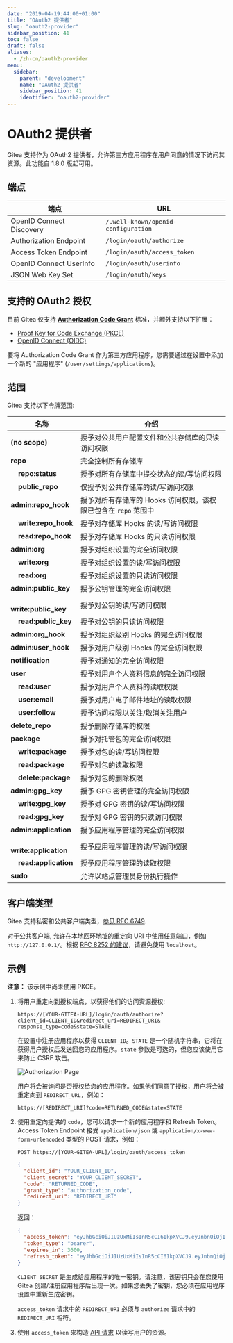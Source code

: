 ```yaml
---
date: "2019-04-19:44:00+01:00"
title: "OAuth2 提供者"
slug: "oauth2-provider"
sidebar_position: 41
toc: false
draft: false
aliases:
  - /zh-cn/oauth2-provider
menu:
  sidebar:
    parent: "development"
    name: "OAuth2 提供者"
    sidebar_position: 41
    identifier: "oauth2-provider"
---
```


# OAuth2 提供者

Gitea 支持作为 OAuth2 提供者，允许第三方应用程序在用户同意的情况下访问其资源。此功能自 1.8.0 版起可用。

## 端点

| 端点                     | URL                                 |
| ------------------------ | ----------------------------------- |
| OpenID Connect Discovery | `/.well-known/openid-configuration` |
| Authorization Endpoint   | `/login/oauth/authorize`            |
| Access Token Endpoint    | `/login/oauth/access_token`         |
| OpenID Connect UserInfo  | `/login/oauth/userinfo`             |
| JSON Web Key Set         | `/login/oauth/keys`                 |

## 支持的 OAuth2 授权

目前 Gitea 仅支持 [**Authorization Code Grant**](https://tools.ietf.org/html/rfc6749#section-1.3.1) 标准，并额外支持以下扩展：

- [Proof Key for Code Exchange (PKCE)](https://tools.ietf.org/html/rfc7636)
- [OpenID Connect (OIDC)](https://openid.net/specs/openid-connect-core-1_0.html#CodeFlowAuth)

要将 Authorization Code Grant 作为第三方应用程序，您需要通过在设置中添加一个新的 "应用程序" (`/user/settings/applications`)。

## 范围

Gitea 支持以下令牌范围:

| 名称 | 介绍 |
| ---- | ----------- |
| **(no scope)** | 授予对公共用户配置文件和公共存储库的只读访问权限 |
| **repo** | 完全控制所有存储库 |
| &nbsp;&nbsp;&nbsp; **repo:status** | 授予对所有存储库中提交状态的读/写访问权限 |
| &nbsp;&nbsp;&nbsp; **public_repo** | 仅授予对公共存储库的读/写访问权限 |
| **admin:repo_hook** | 授予对所有存储库的 Hooks 访问权限，该权限已包含在 `repo` 范围中 |
| &nbsp;&nbsp;&nbsp; **write:repo_hook** | 授予对存储库 Hooks 的读/写访问权限 |
| &nbsp;&nbsp;&nbsp; **read:repo_hook** | 授予对存储库 Hooks 的只读访问权限 |
| **admin:org** | 授予对组织设置的完全访问权限 |
| &nbsp;&nbsp;&nbsp; **write:org** | 授予对组织设置的读/写访问权限 |
| &nbsp;&nbsp;&nbsp; **read:org** | 授予对组织设置的只读访问权限 |
| **admin:public_key** | 授予公钥管理的完全访问权限 |
| &nbsp;&nbsp;&nbsp; **write:public_key** | 授予对公钥的读/写访问权限 |
| &nbsp;&nbsp;&nbsp; **read:public_key** | 授予对公钥的只读访问权限 |
| **admin:org_hook** | 授予对组织级别 Hooks 的完全访问权限 |
| **admin:user_hook** | 授予对用户级别 Hooks 的完全访问权限 |
| **notification** | 授予对通知的完全访问权限 |
| **user** | 授予对用户个人资料信息的完全访问权限 |
| &nbsp;&nbsp;&nbsp; **read:user** | 授予对用户个人资料的读取权限 |
| &nbsp;&nbsp;&nbsp; **user:email** | 授予对用户电子邮件地址的读取权限 |
| &nbsp;&nbsp;&nbsp; **user:follow** | 授予访问权限以关注/取消关注用户 |
| **delete_repo** | 授予删除存储库的权限 |
| **package** | 授予对托管包的完全访问权限 |
| &nbsp;&nbsp;&nbsp; **write:package** | 授予对包的读/写访问权限 |
| &nbsp;&nbsp;&nbsp; **read:package** | 授予对包的读取权限 |
| &nbsp;&nbsp;&nbsp; **delete:package** | 授予对包的删除权限 |
| **admin:gpg_key** | 授予 GPG 密钥管理的完全访问权限 |
| &nbsp;&nbsp;&nbsp; **write:gpg_key** | 授予对 GPG 密钥的读/写访问权限 |
| &nbsp;&nbsp;&nbsp; **read:gpg_key** | 授予对 GPG 密钥的只读访问权限 |
| **admin:application** | 授予应用程序管理的完全访问权限 |
| &nbsp;&nbsp;&nbsp; **write:application** | 授予应用程序管理的读/写访问权限 |
| &nbsp;&nbsp;&nbsp; **read:application** | 授予应用程序管理的读取权限 |
| **sudo** | 允许以站点管理员身份执行操作 |

## 客户端类型

Gitea 支持私密和公共客户端类型，[参见 RFC 6749](https://datatracker.ietf.org/doc/html/rfc6749#section-2.1).

对于公共客户端, 允许在本地回环地址的重定向 URI 中使用任意端口，例如 `http://127.0.0.1/`。根据 [RFC 8252 的建议](https://datatracker.ietf.org/doc/html/rfc8252#section-8.3)，请避免使用 `localhost`。

## 示例

**注意：** 该示例中尚未使用 PKCE。

1. 将用户重定向到授权端点，以获得他们的访问资源授权:

   ```curl
   https://[YOUR-GITEA-URL]/login/oauth/authorize?client_id=CLIENT_ID&redirect_uri=REDIRECT_URI& response_type=code&state=STATE
   ```

   在设置中注册应用程序以获得 `CLIENT_ID`。`STATE` 是一个随机字符串，它将在获得用户授权后发送回您的应用程序。`state` 参数是可选的，但您应该使用它来防止 CSRF 攻击。

   ![Authorization Page](/authorize.png)

   用户将会被询问是否授权给您的应用程序。如果他们同意了授权，用户将会被重定向到 `REDIRECT_URL`，例如：

   ```curl
   https://[REDIRECT_URI]?code=RETURNED_CODE&state=STATE
   ```

2. 使用重定向提供的 `code`，您可以请求一个新的应用程序和 Refresh Token。Access Token Endpoint 接受 `application/json` 或 `application/x-www-form-urlencoded` 类型的 POST 请求，例如：

   ```curl
   POST https://[YOUR-GITEA-URL]/login/oauth/access_token
   ```

   ```json
   {
     "client_id": "YOUR_CLIENT_ID",
     "client_secret": "YOUR_CLIENT_SECRET",
     "code": "RETURNED_CODE",
     "grant_type": "authorization_code",
     "redirect_uri": "REDIRECT_URI"
   }
   ```

   返回：

   ```json
   {
     "access_token": "eyJhbGciOiJIUzUxMiIsInR5cCI6IkpXVCJ9.eyJnbnQiOjIsInR0IjowLCJleHAiOjE1NTUxNzk5MTIsImlhdCI6MTU1NTE3NjMxMn0.0-iFsAwBtxuckA0sNZ6QpBQmywVPz129u75vOM7wPJecw5wqGyBkmstfJHAjEOqrAf_V5Z-1QYeCh_Cz4RiKug",
     "token_type": "bearer",
     "expires_in": 3600,
     "refresh_token": "eyJhbGciOiJIUzUxMiIsInR5cCI6IkpXVCJ9.eyJnbnQiOjIsInR0IjoxLCJjbnQiOjEsImV4cCI6MTU1NzgwNDMxMiwiaWF0IjoxNTU1MTc2MzEyfQ.S_HZQBy4q9r5SEzNGNIoFClT43HPNDbUdHH-GYNYYdkRfft6XptJBkUQscZsGxOW975Yk6RbgtGvq1nkEcklOw"
   }
   ```

   `CLIENT_SECRET` 是生成给应用程序的唯一密钥。请注意，该密钥只会在您使用 Gitea 创建/注册应用程序后出现一次。如果您丢失了密钥，您必须在应用程序设置中重新生成密钥。

   `access_token` 请求中的 `REDIRECT_URI` 必须与 `authorize` 请求中的 `REDIRECT_URI` 相符。

3. 使用 `access_token` 来构造 [API 请求](https://docs.gitea.io/en-us/api-usage#oauth2) 以读写用户的资源。
